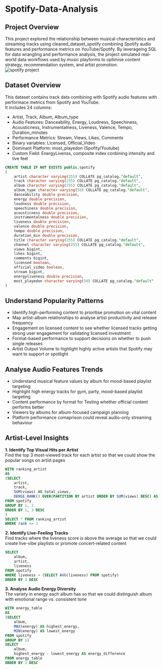 # Spotify-Data-Analysis
## Project Overview
This project explored the relationship between musical characteristics and streaming tracks using cleaned_dataset_spotify combining Spotify audio features and performance metrics on YouTube/Spotify. By leverageing SQL for data wrangling and performance analysis, the project simulated real-world data workflows used by music playforms to optimise content strategy, recommendation system, and artist promotion.  
![spotify project](https://github.com/user-attachments/assets/3211efa9-f4b0-49da-91ee-be3c3f9038c1)

## Dataset Overview
This dataset contains track data combining with Spotify audio features with performace metrics from Spotify and YouTube.  
It includes 24 columns:
- Artist, Track, Album, Album_type
- Audio Features: Danceability, Energy, Loudness, Speechiness, Acousticness, Instrumentalness, Liveness, Valence, Tempo, Duration_minutes
- Performance Metrics: Stream, Views, Likes, Comments
- Binary variables: Licensed, Official_Video
- Dominant Platform: most_playedon (Spofity/Youtube)
- Custom Field: EnergyLivenss, composite index conbining intensity and live feel
```sql
CREATE TABLE IF NOT EXISTS public.spotify
(
    artist character varying(255) COLLATE pg_catalog."default",
    track character varying(255) COLLATE pg_catalog."default",
    album character varying(255) COLLATE pg_catalog."default",
    album_type character varying(50) COLLATE pg_catalog."default",
    danceability double precision,
    energy double precision,
    loudness double precision,
    speechiness double precision,
    acousticness double precision,
    instrumentalness double precision,
    liveness double precision,
    valence double precision,
    tempo double precision,
    duration_min double precision,
    title character varying(255) COLLATE pg_catalog."default",
    channel character varying(255) COLLATE pg_catalog."default",
    views bigint,
    likes bigint,
    comments bigint,
    licensed boolean,
    official_video boolean,
    stream bigint,
    energyliveness double precision,
    most_playedon character varying(50) COLLATE pg_catalog."default"
)
```
## Understand Popularity Patterns
- Identify high-performing content to prioritise promotion on vital content
- Map artist-album relationships to analyse artist productivity and release frequency
- Engagement on licensed content to see whether licensed tracks getting strong user engagement for validating licensed investment
- Format-based performance to support decisions on whether to push single releases
- Artist Output Volume to highlight highly active artists that Spotify may want to support or spotlight

## Analyse Audio Features Trends
- Understand musical feature values by album for mood-based playlist targeting  
- Highlight high energy tracks for gym, party, mood-based playlist targeting  
- Content performance by format for Testing whether official content performs better  
- Viewers by albums for album-focused campaign planning  
- Platform performance comaprison could reveal audio-only streaming behaviour  

## Artist-Level Insights
**1. Identify Top Visual Hits per Artist**  
Find the top 3 most-viewed track for each artist so that we could show the popular songs on artist pages
```sql
WITH ranking_artist
AS
(SELECT
	artist,
	track,
	SUM(views) AS total_views,
	DENSE_RANK() OVER(PARTITION BY artist ORDER BY SUM(views) DESC) AS rank
FROM spotify
GROUP BY 1, 2
ORDER BY 1, 3 DESC
)
SELECT * FROM ranking_artist
WHERE rank <= 3
```
**2. Identify Live-Feeling Tracks**  
Find tracks where the liveness score is above the average so that we could create live-vibe playlists or promote concert-related content
```sql
SELECT
	album,
	artist,
	liveness
FROM spotify
WHERE liveness > (SELECT AVG(liveness) FROM spotify)
ORDER BY 3 DESC
```

**3. Analyse Audio Energy Diversity**  
The variety in energy each album has so that we could distinguish album with emotional range vs. consistent tone
```sql
WITH energy_table
AS
(SELECT
	album,
	MAX(energy) AS highest_energy,
	MIN(energy) AS lowest_energy
FROM spotify
GROUP BY 1)
SELECT
	album,
	highest_energy - lowest_energy AS energy_difference
FROM energy_table
ORDER BY 2 DESC
```

